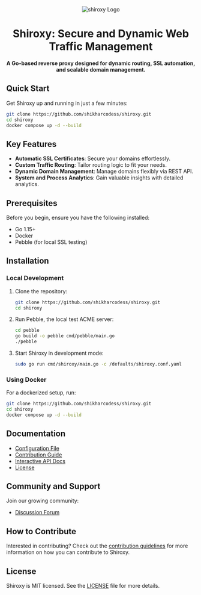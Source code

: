 <div align="center">

<img src="https://raw.githubusercontent.com/shikharcodess/shiroxy/main/media/shiroxy_logo_.png" alt="shiroxy Logo">

# Shiroxy: Secure and Dynamic Web Traffic Management

**A Go-based reverse proxy designed for dynamic routing, SSL automation, and scalable domain management.**

</div>

## Quick Start

Get Shiroxy up and running in just a few minutes:

```bash
git clone https://github.com/shikharcodess/shiroxy.git
cd shiroxy
docker compose up -d --build
```

## Key Features

- **Automatic SSL Certificates**: Secure your domains effortlessly.
- **Custom Traffic Routing**: Tailor routing logic to fit your needs.
- **Dynamic Domain Management**: Manage domains flexibly via REST API.
- **System and Process Analytics**: Gain valuable insights with detailed analytics.

## Prerequisites

Before you begin, ensure you have the following installed:

- Go 1.15+
- Docker
- Pebble (for local SSL testing)

## Installation

### Local Development

1. Clone the repository:

   ```bash
   git clone https://github.com/shikharcodess/shiroxy.git
   cd shiroxy
   ```

2. Run Pebble, the local test ACME server:

   ```bash
   cd pebble
   go build -o pebble cmd/pebble/main.go
   ./pebble
   ```

3. Start Shiroxy in development mode:
   ```bash
   sudo go run cmd/shiroxy/main.go -c /defaults/shiroxy.conf.yaml
   ```

### Using Docker

For a dockerized setup, run:

```bash
git clone https://github.com/shikharcodess/shiroxy.git
cd shiroxy
docker compose up -d --build
```

## Documentation

- [Configuration File](https://github.com/shikharcodess/shiroxy/blob/main/configuration.md)
- [Contribution Guide](https://github.com/shikharcodess/shiroxy/blob/main/CONTRIBUTION.md)
- [Interactive API Docs](https://github.com/shikharcodess/shiroxy/blob/main/docs/api.md)
- [License](https://github.com/shikharcodess/shiroxy/blob/main/LICENSE)

## Community and Support

Join our growing community:

- [Discussion Forum](https://github.com/shikharcodess/shiroxy/discussions/1)

## How to Contribute

Interested in contributing? Check out the [contribution guidelines](https://github.com/shikharcodess/shiroxy/blob/main/CONTRIBUTION.md) for more information on how you can contribute to Shiroxy.

## License

Shiroxy is MIT licensed. See the [LICENSE](https://github.com/shikharcodess/shiroxy/blob/main/LICENSE) file for more details.
